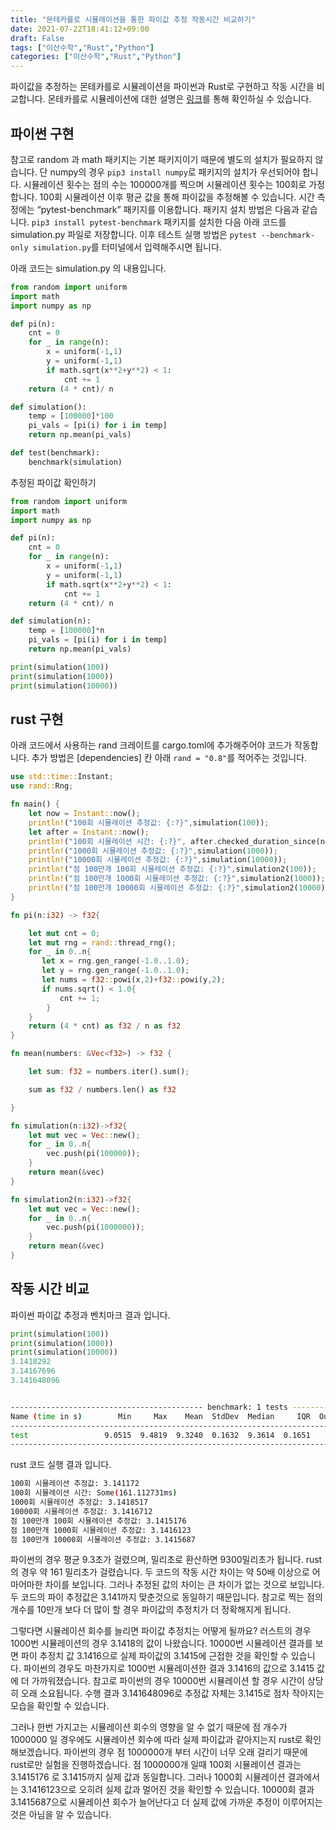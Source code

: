 ```yaml
---
title: "몬테카를로 시뮬레이션을 통한 파이값 추정 작동시간 비교하기"
date: 2021-07-22T18:41:12+09:00
draft: False
tags: ["이산수학","Rust","Python"]
categories: ["이산수학","Rust","Python"]
---
```


파이값을 추정하는 몬테카를로 시뮬레이션을 파이썬과 Rust로 구현하고 작동 시간을 비교합니다. 몬테카를로 시뮬레이션에 대한 설명은 [링크](https://choosunsick.github.io/post/montecalo/)를 통해 확인하실 수 있습니다.

## 파이썬 구현

참고로 random 과 math 패키지는 기본 패키지이기 때문에 별도의 설치가 필요하지 않습니다. 단 numpy의 경우 `pip3 install numpy`로 패키지의 설치가 우선되어야 합니다. 시뮬레이션 횟수는 점의 수는 100000개를 찍으며 시뮬레이션 횟수는 100회로 가정합니다. 100회 시뮬레이션 이후 평균 값을 통해 파이값을 추정해볼 수 있습니다. 시간 측정에는 “pytest-benchmark” 패키지를 이용합니다. 패키지 설치 방법은 다음과 같습니다. `pip3 install pytest-benchmark` 패키지를 설치한 다음 아래 코드를 simulation.py 파일로 저장합니다. 이후 테스트 실행 방법은 `pytest --benchmark-only simulation.py`를 터미널에서 입력해주시면 됩니다.

아래 코드는 simulation.py 의 내용입니다.

```python
from random import uniform
import math
import numpy as np

def pi(n):
    cnt = 0
    for _ in range(n):
        x = uniform(-1,1)
        y = uniform(-1,1)
        if math.sqrt(x**2+y**2) < 1:
            cnt += 1
    return (4 * cnt)/ n

def simulation():
    temp = [100000]*100
    pi_vals = [pi(i) for i in temp]
    return np.mean(pi_vals)

def test(benchmark):
    benchmark(simulation)
```

추정된 파이값 확인하기

```python
from random import uniform
import math
import numpy as np

def pi(n):
    cnt = 0
    for _ in range(n):
        x = uniform(-1,1)
        y = uniform(-1,1)
        if math.sqrt(x**2+y**2) < 1:
            cnt += 1
    return (4 * cnt)/ n

def simulation(n):
    temp = [100000]*n
    pi_vals = [pi(i) for i in temp]
    return np.mean(pi_vals)

print(simulation(100))
print(simulation(1000))
print(simulation(10000))
```

## rust 구현

아래 코드에서 사용하는 rand 크레이트를 cargo.toml에 추가해주어야 코드가 작동합니다. 추가 방법은 [dependencies] 칸 아래 `rand = "0.8"`를 적어주는 것입니다. 

```rust
use std::time::Instant;
use rand::Rng;

fn main() {
    let now = Instant::now();
    println!("100회 시뮬레이션 추정값: {:?}",simulation(100));
    let after = Instant::now();
    println!("100회 시뮬레이션 시간: {:?}", after.checked_duration_since(now));
    println!("1000회 시뮬레이션 추정값: {:?}",simulation(1000));
    println!("10000회 시뮬레이션 추정값: {:?}",simulation(10000));
    println!("점 100만개 100회 시뮬레이션 추정값: {:?}",simulation2(100));
    println!("점 100만개 1000회 시뮬레이션 추정값: {:?}",simulation2(1000));
    println!("점 100만개 10000회 시뮬레이션 추정값: {:?}",simulation2(10000));
}

fn pi(n:i32) -> f32{

    let mut cnt = 0;
    let mut rng = rand::thread_rng();
    for _ in 0..n{
       let x = rng.gen_range(-1.0..1.0);
       let y = rng.gen_range(-1.0..1.0);
       let nums = f32::powi(x,2)+f32::powi(y,2);
       if nums.sqrt() < 1.0{
           cnt += 1;
        }
    }
    return (4 * cnt) as f32 / n as f32
} 

fn mean(numbers: &Vec<f32>) -> f32 {

    let sum: f32 = numbers.iter().sum();

    sum as f32 / numbers.len() as f32

}

fn simulation(n:i32)->f32{
    let mut vec = Vec::new();
    for _ in 0..n{
        vec.push(pi(100000));
    }
    return mean(&vec)
}

fn simulation2(n:i32)->f32{
    let mut vec = Vec::new();
    for _ in 0..n{
        vec.push(pi(1000000));
    }
    return mean(&vec)
}


```

## 작동 시간 비교

파이썬 파이값 추정과 벤치마크 결과 입니다.

```python
print(simulation(100))
print(simulation(1000))
print(simulation(10000))
3.1418292
3.14167696
3.141648096
```

```bash

------------------------------------------- benchmark: 1 tests ------------------------------------------
Name (time in s)        Min     Max    Mean  StdDev  Median     IQR  Outliers     OPS  Rounds  Iterations
---------------------------------------------------------------------------------------------------------
test                 9.0515  9.4819  9.3240  0.1632  9.3614  0.1651       1;0  0.1072       5           1
---------------------------------------------------------------------------------------------------------

```

rust 코드 실행 결과 입니다.

```bash
100회 시뮬레이션 추정값: 3.141172
100회 시뮬레이션 시간: Some(161.112731ms)
1000회 시뮬레이션 추정값: 3.1418517
10000회 시뮬레이션 추정값: 3.1416712
점 100만개 100회 시뮬레이션 추정값: 3.1415176
점 100만개 1000회 시뮬레이션 추정값: 3.1416123
점 100만개 10000회 시뮬레이션 추정값: 3.1415687
```

파이썬의 경우 평균 9.3초가 걸렸으며, 밀리초로 환산하면 9300밀리초가 됩니다. rust의 경우 약 161 밀리초가 걸렸습니다. 두 코드의 작동 시간 차이는 약 50배 이상으로 어마어마한 차이를 보입니다. 그러나 추정된 값의 차이는 큰 차이가 없는 것으로 보입니다. 두 코드의 파이 추정값은 3.141까지 맞춘것으로 동일하기 때문입니다. 참고로 찍는 점의 개수를 10만개 보다 더 많이 할 경우 파이값의 추정치가 더 정확해지게 됩니다.

그렇다면 시뮬레이션 회수를 늘리면 파이값 추정치는 어떻게 될까요? 러스트의 경우 1000번 시뮬레이션의 경우 3.1418의 값이 나왔습니다. 10000번 시뮬레이션 결과를 보면 파이 추정치 값 3.1416으로 실제 파이값의 3.1415에 근접한 것을 확인할 수 있습니다. 파이썬의 경우도 마찬가지로 1000번 시뮬레이션한 결과 3.1416의 값으로 3.1415 값에 더 가까워졌습니다. 참고로 파이썬의 경우 10000번 시뮬레이션 할 경우 시간이 상당히 오래 소요됩니다. 수행 결과 3.141648096로 추정값 자체는 3.1415로 점차 작아지는 모습을 확인할 수 있습니다.

그러나 한번 가지고는 시뮬레이션 회수의 영향을 알 수 없기 때문에 점 개수가 1000000 일 경우에도 시뮬레이션 회수에 따라 실제 파이값과 같아지는지 rust로 확인해보겠습니다. 파이썬의 경우 점 1000000개 부터 시간이 너무 오래 걸리기 때문에 rust로만 실험을 진행하겠습니다. 점 1000000개 일때 100회 시뮬레이션 결과는 3.1415176 로 3.1415까지 실제 값과 동일합니다. 그러나 1000회 시뮬레이션 결과에서는 3.1416123으로 오히려 실제 값과 멀어진 것을 확인할 수 있습니다. 10000회 결과 3.1415687으로 시뮬레이션 회수가 늘어난다고 더 실제 값에 가까운 추정이 이루어지는 것은 아님을 알 수 있습니다.